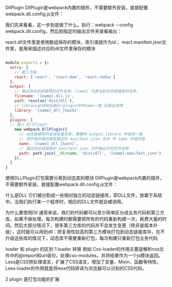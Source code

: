 DllPlugin
DllPlugin是webpack内置的插件，不需要额外安装，直接配置webpack.dll.config.js文件：

我们先来看看，这一步到底做了什么。执行：webpack --config webpack.dll.config，然后到指定的输出文件夹查看输出：

react.dll文件里是使用数组保存的模块，索引值就作为id；
react.manifest.json文件里，是用来描述对应的dll文件里保存的模块

```js

module.exports = {=
  entry: {
    // 第三方库
    react: ['react', 'react-dom', 'react-redux']
  },
  output: {
    // 输出的动态链接库的文件名称，[name] 代表当前动态链接库的名称，
    filename: '[name].dll.js',
    path: resolve('dist/dll'),
    // library必须和后面dllplugin中的name一致 后面会说明
    library: '[name]_dll_[hash]'
  },
  plugins: [
  // 接入 DllPlugin
    new webpack.DllPlugin({
      // 动态链接库的全局变量名称，需要和 output.library 中保持一致
      // 该字段的值也就是输出的 manifest.json 文件 中 name 字段的值
      name: '[name]_dll_[hash]',
      // 描述动态链接库的 manifest.json 文件输出时的文件名称
      path: path.join(__dirname, 'dist/dll', '[name].manifest.json')
    }),
  ]
}
```
使用DLLPlugin打包需要分离到动态库的模块
DllPlugin是webpack内置的插件，不需要额外安装，直接配置webpack.dll.config.js文件：

什么是DLL
它们被分割成一些相对独立的动态链接库，即DLL文件，放置于系统中。当我们执行某一个程序时，相应的DLL文件就会被调用。


为什么要使用Dll
通常来说，我们的代码都可以至少简单区分成业务代码和第三方库。如果不做处理，每次构建时都需要把所有的代码重新构建一次，耗费大量的时间。然后大部分情况下，很多第三方库的代码并不会发生变更（除非是版本升级），这时就可以用到dll：把复用性较高的第三方模块打包到动态链接库中，在不升级这些库的情况下，动态库不需要重新打包，每次构建只重新打包业务代码



loader 和 plugin 的区别
1.loader 转换
例如 Css-loader的作用主要是解析css文件中的@import和url语句，处理css-modules，并将结果作为一个js模块返回。
Less是CSS预处理语言，扩展了CSS语言，增加了变量、Mixin、函数等特性，Less-loader的作用就是将less代码转译为浏览器可以识别的CSS代码。

2  plugin 是打包功能的扩展